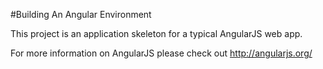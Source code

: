 #Building An Angular Environment

This project is an application skeleton for a typical AngularJS web app.  

For more information on AngularJS please check out http://angularjs.org/
